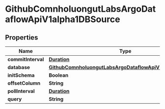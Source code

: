 

# GithubComnholuongutLabsArgoDataflowApiV1alpha1DBSource


## Properties

Name | Type | Description | Notes
------------ | ------------- | ------------- | -------------
**commitInterval** | [**Duration**](Duration.md) |  |  [optional]
**database** | [**GithubComnholuongutLabsArgoDataflowApiV1alpha1Database**](GithubComnholuongutLabsArgoDataflowApiV1alpha1Database.md) |  |  [optional]
**initSchema** | **Boolean** |  |  [optional]
**offsetColumn** | **String** |  |  [optional]
**pollInterval** | [**Duration**](Duration.md) |  |  [optional]
**query** | **String** |  |  [optional]



